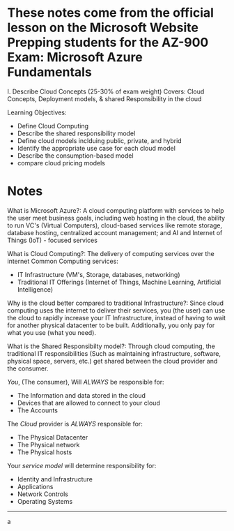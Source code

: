 # These notes come from the official lesson on the Microsoft Website Prepping students for the AZ-900 Exam: Microsoft Azure Fundamentals
I. Describe Cloud Concepts (25-30% of exam weight)
Covers: Cloud Concepts, Deployment models, & shared Responsibility in the cloud

Learning Objectives:
- Define Cloud Computing
- Describe the shared responsibility model
- Define cloud models inclduing public, private, and hybrid
- Identify the appropriate use case for each cloud model
- Describe the consumption-based model
- compare cloud pricing models

# Notes

What is Microsoft Azure?: 
A cloud computing platform with services to help the user meet business goals, including web hosting in the cloud, the ability to run VC's (Virtual Computers), cloud-based services like remote storage, database hosting, centralized account management; and AI and Internet of Things (IoT) - focused services

What is Cloud Computing?:
The delivery of computing services over the internet
  Common Computing services: 
  - IT Infrastructure (VM's, Storage, databases, networking)
  - Traditional IT Offerings (Internet of Things, Machine Learning, Artificial Intelligence)

Why is the cloud better compared to traditional Infrastructure?:
Since cloud computing uses the internet to deliver their services, you (the user) can use the cloud to rapidly increase your IT Infrastructure, instead of having to wait for another physical datacenter to be built. Additionally, you only pay for what you use (what you need).

What is the Shared Responsibilty model?:
Through cloud computing, the traditional IT responsibilities (Such as maintaining infrastructure, software, physical space, servers, etc.) get shared between the cloud provider and the consumer.

_You_, (The consumer), Will _ALWAYS_ be responsible for:
- The Information and data stored in the cloud
- Devices that are allowed to connect to your cloud
- The Accounts
  
The _Cloud_ provider is _ALWAYS_ responsible for:
- The Physical Datacenter
- The Physical network
- The Physical hosts
  
Your _service model_ will determine responsibility for:
- Identity and Infrastructure
- Applications
- Network Controls
- Operating Systems  
  
***
a
